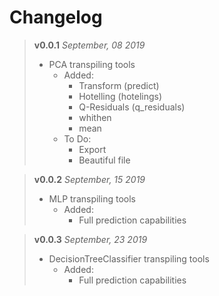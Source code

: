 # Changelog

> __v0.0.1__
> *September, 08 2019*
> + PCA transpiling tools
>   + Added:
>     - Transform (predict)
>     - Hotelling (hotelings)
>     - Q-Residuals (q_residuals)
>     - whithen
>     - mean
>   + To Do:
>     - Export
>     - Beautiful file

> __v0.0.2__
> *September, 15 2019*
> + MLP transpiling tools
>   + Added:
>     - Full prediction capabilities

> __v0.0.3__
> *September, 23 2019*
> + DecisionTreeClassifier transpiling tools
>   + Added:
>     - Full prediction capabilities
